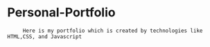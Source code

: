 # Personal-Portfolio
         Here is my portfolio which is created by technologies like HTML,CSS, and Javascript 
